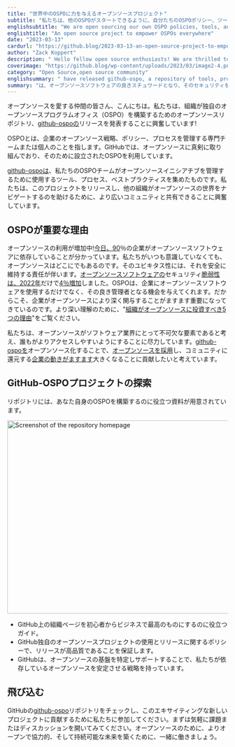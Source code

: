 ```yaml
---
title: "世界中のOSPOに力を与えるオープンソースプロジェクト"
subtitle: "私たちは、他のOSPOがスタートできるように、自分たちのOSPOポリシー、ツール、ガイドをオープンソース化しています。"
englishsubtitle: "We are open sourcing our own OSPO policies, tools, and guides to help other OSPOs get started."
englishtitle: "An open source project to empower OSPOs everywhere"
date: "2023-03-13"
cardurl: "https://github.blog/2023-03-13-an-open-source-project-to-empower-ospos-everywhere/"
author: "Zack Koppert"
description: " Hello fellow open source enthusiasts! We are thrilled to announce the release of an open source repository to help organizations build up their own Open Source Program Office (OSPO), github-ospo !  For those who are unfamiliar with the term, an OSPO is a dedicated team or individual responsible for managing a company’s open source strategy, policies, and processes. At GitHub, we take open source seriously, and we have an established OSPO to help us do just that.  github-ospo is a collection of tools, processes, and best practices that our own OSPO team uses to help us manage our open source initiatives. We are excited to release this project and share it with the wider community to help other organizations navigate the world of open source.  Why OSPOs are important  Open source usage is on the rise! We’ve seen that 90% of businesses today rely on open source software. It’s everywhere, even if we don’t always realize it. That ubiquity comes with a responsibility for keeping it secure. Security vulnerabilities in open source software rose 4% in 2022 alone. OSPOs give companies an opportunity not only to use open source software, but also to be good stewards of it. That is why It’s becoming increasingly important for companies to be more thoughtfully involved in open source. For a deeper understanding, check out “Five reasons why organizations should invest in open source .”  We "
coverimage: "https://github.blog/wp-content/uploads/2023/03/image2-4.png?resize=1280%2C688"
category: "Open Source,open source community"
englishsummary: " have released github-ospo, a repository of tools, processes, and best practices to help organizations set up their own Open Source Program Office, in order to be good stewards of open source software and ensure its security."
summary: "は、オープンソースソフトウェアの良きスチュワードとなり、そのセキュリティを確保するために、組織が独自のオープンソースプログラムオフィスを設立するためのツール、プロセス、ベストプラクティスをまとめたリポジトリ「github-ospo」をリリースしました。"
---
```


<p>オープンソースを愛する仲間の皆さん、こんにちは。私たちは、組織が独自のオープンソースプログラムオフィス（OSPO）を構築するためのオープンソースリポジトリ、<a href="https://github.com/github/github-ospo">github-ospoの</a>リリースを発表することに興奮しています!</p>
<p>OSPOとは、企業のオープンソース戦略、ポリシー、プロセスを管理する専門チームまたは個人のことを指します。GitHubでは、オープンソースに真剣に取り組んでおり、そのために設立されたOSPOを利用しています。</p>
<p><a href="https://github.com/github/github-ospo">github-ospoは</a>、私たちのOSPOチームがオープンソースイニシアチブを管理するために使用するツール、プロセス、ベストプラクティスを集めたものです。私たちは、このプロジェクトをリリースし、他の組織がオープンソースの世界をナビゲートするのを助けるために、より広いコミュニティと共有できることに興奮しています。</p>
<h2 id="why-ospos-are-important">OSPOが重要な理由<a href="#why-ospos-are-important" class="heading-link pl-2 text-italic text-bold" aria-label="Why OSPOs are important"></a></h2>
<p>オープンソースの利用が増加中!<a href="https://octoverse.github.com/2022/state-of-open-source">今日、90</a>％の企業がオープンソースソフトウェアに依存していることが分かっています。私たちがいつも意識していなくても、オープンソースはどこにでもあるのです。そのユビキタス性には、それを安全に維持する責任が伴います。<a href="https://www.synopsys.com/software-integrity/resources/analyst-reports/open-source-security-risk-analysis.html">オープンソースソフトウェアの</a>セキュリティ<a href="https://www.synopsys.com/software-integrity/resources/analyst-reports/open-source-security-risk-analysis.html">脆弱性は、2022年</a>だけで<a href="https://www.synopsys.com/software-integrity/resources/analyst-reports/open-source-security-risk-analysis.html">4％増加</a>しました。OSPOは、企業にオープンソースソフトウェアを使用するだけでなく、その良き管理者となる機会を与えてくれます。だからこそ、企業がオープンソースにより深く関与することがますます重要になってきているのです。より深い理解のために、"<a href="https://github.blog/2020-03-05-five-reasons-why-organizations-should-invest-in-open-source/">組織がオープンソースに投資すべき5つの理由</a>"をご覧ください。</p>
<p>私たちは、オープンソースがソフトウェア業界にとって不可欠な要素であると考え、誰もがよりアクセスしやすいようにすることに尽力しています。<a href="https://github.com/github/github-ospo">github-ospoを</a>オープンソース化することで、<a href="https://github.blog/2022-11-09-why-companies-are-starting-ospos/">オープンソースを採用</a>し、コミュニティに還元する<a href="https://github.blog/2022-11-09-why-companies-are-starting-ospos/">企業の動きがますます</a>大きくなることに貢献したいと考えています。</p>
<h2 id="exploring-the-github-ospo-project">GitHub-OSPOプロジェクトの探索<a href="#exploring-the-github-ospo-project" class="heading-link pl-2 text-italic text-bold" aria-label="Exploring the GitHub-OSPO project"></a></h2>
<p>リポジトリには、あなた自身のOSPOを構築するのに役立つ資料が用意されています。</p>
<p><img decoding="async" src="https://github.blog/wp-content/uploads/2023/03/image4-4.png?w=570&#038;resize=570%2C442" alt="Screenshot of the repository homepage" width="570" height="442" class="aligncenter size-large wp-image-70681 width-fit" srcset="https://github.blog/wp-content/uploads/2023/03/image4-4.png?w=570&#038;resize=570%2C442 570w, https://github.blog/wp-content/uploads/2023/03/image4-4.png?w=300 300w" sizes="(max-width: 570px) 100vw, 570px" data-recalc-dims="1" /></p>
<ul>
<li>GitHub上の組織ページを初心者からビジネスで最高のものにするのに役立つガイド。</li>
<li>GitHub独自のオープンソースプロジェクトの使用とリリースに関するポリシーで、リリースが高品質であることを保証します。</li>
<li>GitHubは、オープンソースの基盤を特定しサポートすることで、私たちが依存しているオープンソースを安定させる戦略を持っています。 </li>
</ul>
<h2 id="jump-in">飛び込む<a href="#jump-in" class="heading-link pl-2 text-italic text-bold" aria-label="Jump in"></a></h2>
<p>GitHubの<a href="https://github.com/github/github-ospo">github-ospo</a>リポジトリをチェックし、このエキサイティングな新しいプロジェクトに貢献するために私たちに参加してください。まずは気軽に課題またはディスカッションを開いてみてください。オープンソースのために、よりオープンで協力的、そして持続可能な未来を築くために、一緒に働きましょう。</p>


